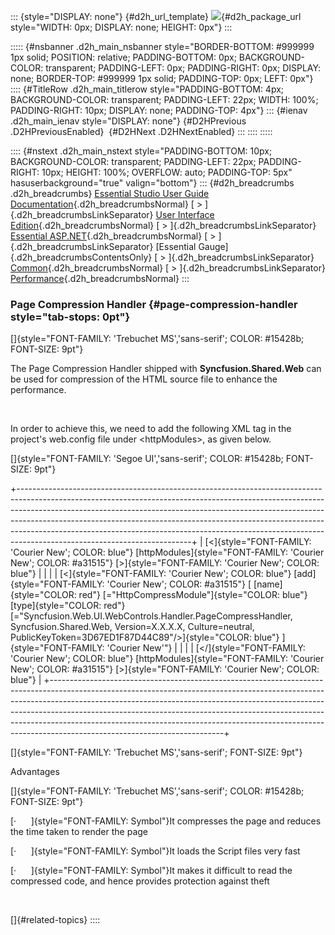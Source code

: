 ::: {style="DISPLAY: none"}
[](ms-xhelp:///?Id=d2h_url_template){#d2h_url_template} ![](!package_url!){#d2h_package_url style="WIDTH: 0px; DISPLAY: none; HEIGHT: 0px"}
:::

::::: {#nsbanner .d2h_main_nsbanner style="BORDER-BOTTOM: #999999 1px solid; POSITION: relative; PADDING-BOTTOM: 0px; BACKGROUND-COLOR: transparent; PADDING-LEFT: 0px; PADDING-RIGHT: 0px; DISPLAY: none; BORDER-TOP: #999999 1px solid; PADDING-TOP: 0px; LEFT: 0px"}
:::: {#TitleRow .d2h_main_titlerow style="PADDING-BOTTOM: 4px; BACKGROUND-COLOR: transparent; PADDING-LEFT: 22px; WIDTH: 100%; PADDING-RIGHT: 10px; DISPLAY: none; PADDING-TOP: 4px"}
::: {#ienav .d2h_main_ienav style="DISPLAY: none"}
[](ms-xhelp:///?Id=85ad4d2a-218a-47be-b8f8-629b2c0af4ee){#D2HPrevious .D2HPreviousEnabled}  [](ms-xhelp:///?Id=3063a1c9-6970-4454-821a-5c5e19506018){#D2HNext .D2HNextEnabled}
:::
::::
:::::

:::: {#nstext .d2h_main_nstext style="PADDING-BOTTOM: 10px; BACKGROUND-COLOR: transparent; PADDING-LEFT: 22px; PADDING-RIGHT: 10px; HEIGHT: 100%; OVERFLOW: auto; PADDING-TOP: 5px" hasuserbackground="true" valign="bottom"}
::: {#d2h_breadcrumbs .d2h_breadcrumbs}
[Essential Studio User Guide Documentation](ms-xhelp:///?Id=12457748-09e3-4d74-a240-8e049cedf030){.d2h_breadcrumbsNormal} [ \> ]{.d2h_breadcrumbsLinkSeparator} [User Interface Edition](ms-xhelp:///?Id=c29296b7-531c-413b-a0ec-488ca1f7f669){.d2h_breadcrumbsNormal} [ \> ]{.d2h_breadcrumbsLinkSeparator} [Essential ASP.NET](ms-xhelp:///?Id=25c35330-c127-4dad-9a92-ed79dc7261a6){.d2h_breadcrumbsNormal} [ \> ]{.d2h_breadcrumbsLinkSeparator} [Essential Gauge]{.d2h_breadcrumbsContentsOnly} [ \> ]{.d2h_breadcrumbsLinkSeparator} [Common](ms-xhelp:///?Id=047086ea-18fa-4622-adf1-5c6e3bbc14e7){.d2h_breadcrumbsNormal} [ \> ]{.d2h_breadcrumbsLinkSeparator} [Performance](ms-xhelp:///?Id=85ad4d2a-218a-47be-b8f8-629b2c0af4ee){.d2h_breadcrumbsNormal}
:::

### Page Compression Handler {#page-compression-handler style="tab-stops: 0pt"}

[]{style="FONT-FAMILY: 'Trebuchet MS','sans-serif'; COLOR: #15428b; FONT-SIZE: 9pt"} 

The Page Compression Handler shipped with **Syncfusion.Shared.Web** can be used for compression of the HTML source file to enhance the performance.

 

In order to achieve this, we need to add the following XML tag in the project\'s web.config file under \<httpModules\>, as given below.

[]{style="FONT-FAMILY: 'Segoe UI','sans-serif'; COLOR: #15428b; FONT-SIZE: 9pt"} 

+-------------------------------------------------------------------------------------------------------------------------------------------------------------------------------------------------------------------------------------------------------------------------------------------------------------------------------------------------------------------------------------------------------------------------------------------------+
| [\<]{style="FONT-FAMILY: 'Courier New'; COLOR: blue"} [httpModules]{style="FONT-FAMILY: 'Courier New'; COLOR: #a31515"} [\>]{style="FONT-FAMILY: 'Courier New'; COLOR: blue"}                                                                                                                                                                                                                                                                   |
|                                                                                                                                                                                                                                                                                                                                                                                                                                                 |
| [\<]{style="FONT-FAMILY: 'Courier New'; COLOR: blue"} [add]{style="FONT-FAMILY: 'Courier New'; COLOR: #a31515"} [ [name]{style="COLOR: red"} [=\"HttpCompressModule\"]{style="COLOR: blue"} [type]{style="COLOR: red"} [=\"Syncfusion.Web.UI.WebControls.Handler.PageCompressHandler, Syncfusion.Shared.Web, Version=X.X.X.X, Culture=neutral, PublicKeyToken=3D67ED1F87D44C89\"/\>]{style="COLOR: blue"} ]{style="FONT-FAMILY: 'Courier New'"} |
|                                                                                                                                                                                                                                                                                                                                                                                                                                                 |
| [\</]{style="FONT-FAMILY: 'Courier New'; COLOR: blue"} [httpModules]{style="FONT-FAMILY: 'Courier New'; COLOR: #a31515"} [\>]{style="FONT-FAMILY: 'Courier New'; COLOR: blue"}                                                                                                                                                                                                                                                                  |
+-------------------------------------------------------------------------------------------------------------------------------------------------------------------------------------------------------------------------------------------------------------------------------------------------------------------------------------------------------------------------------------------------------------------------------------------------+

[]{style="FONT-FAMILY: 'Trebuchet MS','sans-serif'; FONT-SIZE: 9pt"} 

Advantages

[]{style="FONT-FAMILY: 'Trebuchet MS','sans-serif'; COLOR: #15428b; FONT-SIZE: 9pt"} 

[·      ]{style="FONT-FAMILY: Symbol"}It compresses the page and reduces the time taken to render the page

[·      ]{style="FONT-FAMILY: Symbol"}It loads the Script files very fast

[·      ]{style="FONT-FAMILY: Symbol"}It makes it difficult to read the compressed code, and hence provides protection against theft

 

[]{#related-topics}
::::
